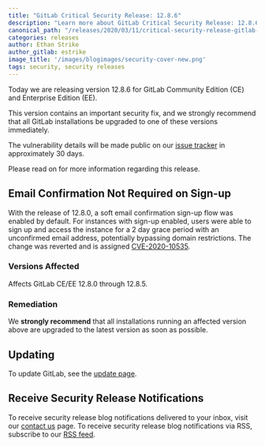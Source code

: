 ```yaml
---
title: "GitLab Critical Security Release: 12.8.6"
description: "Learn more about GitLab Critical Security Release: 12.8.6 for GitLab Community Edition (CE) and Enterprise Edition (EE)"
canonical_path: "/releases/2020/03/11/critical-security-release-gitlab-12-dot-8-dot-6-released/"
categories: releases
author: Ethan Strike
author_gitlab: estrike
image_title: '/images/blogimages/security-cover-new.png'
tags: security, security releases
---
```


Today we are releasing version 12.8.6 for GitLab Community Edition (CE) and Enterprise Edition (EE).

This version contains an important security fix, and we strongly recommend that all GitLab installations be upgraded to one of these versions immediately.

<!-- more -->

The vulnerability details will be made public on our [issue tracker](https://gitlab.com/gitlab-org/gitlab/issues?label_name%5B%5D=security&scope=all&state=opened) in approximately 30 days.

Please read on for more information regarding this release.

## Email Confirmation Not Required on Sign-up

With the release of 12.8.0, a soft email confirmation sign-up flow was enabled by default. For instances with sign-up enabled, users were able to sign up and access the instance for a 2 day grace period with an unconfirmed email address, potentially bypassing domain restrictions. The change was reverted and is assigned [CVE-2020-10535](https://cve.mitre.org/cgi-bin/cvename.cgi?name=CVE-2020-10535).

### Versions Affected

Affects GitLab CE/EE 12.8.0 through 12.8.5.

### Remediation

We **strongly recommend** that all installations running an affected version above are upgraded to the latest version as soon as possible.

## Updating

To update GitLab, see the [update page](/update/).

## Receive Security Release Notifications

To receive security release blog notifications delivered to your inbox, visit our [contact us](https://about.gitlab.com/company/contact/) page.
To receive security release blog notifications via RSS, subscribe to our [RSS feed](https://about.gitlab.com/security-releases.xml).
